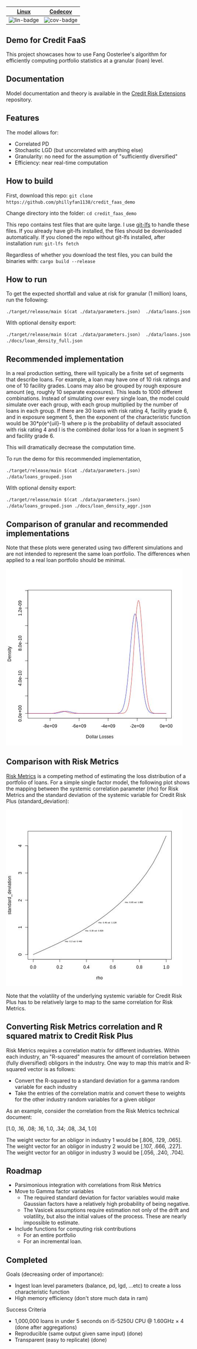 | [Linux][lin-link] | [Codecov][cov-link] |
| :---------------: | :-----------------: |
| ![lin-badge]      | ![cov-badge]        |

[lin-badge]: https://travis-ci.com/phillyfan1138/credit_faas_demo.svg "Travis build status"
[lin-link]:  https://travis-ci.com/phillyfan1138/credit_faas_demo "Travis build status"
[cov-badge]: https://codecov.io/gh/phillyfan1138/credit_faas_demo/branch/master/graph/badge.svg
[cov-link]:  https://codecov.io/gh/phillyfan1138/credit_faas_demo

## Demo for Credit FaaS

This project showcases how to use Fang Oosterlee's algorithm for efficiently computing portfolio statistics at a granular (loan) level.  

## Documentation

Model documentation and theory is available in the [Credit Risk Extensions](https://github.com/phillyfan1138/CreditRiskExtensions/blob/master/StahlMultiVariatePaper.pdf) repository.

## Features

The model allows for:
* Correlated PD
* Stochastic LGD (but uncorrelated with anything else)
* Granularity: no need for the assumption of "sufficiently diversified" 
* Efficiency: near real-time computation

## How to build
First, download this repo:
`git clone https://github.com/phillyfan1138/credit_faas_demo`

Change directory into the folder:
`cd credit_faas_demo`

This repo contains test files that are quite large.  I use [git-lfs](https://git-lfs.github.com/) to handle these files.  If you already have git-lfs installed, the files should be downloaded automatically.  If you cloned the repo without git-lfs installed, after installation run:
`git-lfs fetch`

Regardless of whether you download the test files, you can build the binaries with:
`cargo build --release`

## How to run
To get the expected shortfall and value at risk for granular (1 million) loans, run the following:

`./target/release/main $(cat ./data/parameters.json)  ./data/loans.json`

With optional density export:

`./target/release/main $(cat ./data/parameters.json)  ./data/loans.json ./docs/loan_density_full.json`

## Recommended implementation
In a real production setting, there will typically be a finite set of segments that describe loans.  For example, a loan may have one of 10 risk ratings and one of 10 facility grades.  Loans may also be grouped by rough exposure amount (eg, roughly 10 separate exposures).  This leads to 1000 different combinations.  Instead of simulating over every single loan, the model could simulate over each group, with each group multiplied by the number of loans in each group.  If there are 30 loans with risk rating 4, facility grade 6, and in exposure segment 5, then the exponent of the characteristic function would be 30*p(e^{uil}-1) where p is the probability of default associated with risk rating 4 and l is the combined dollar loss for a loan in segment 5 and facility grade 6.  

This will dramatically decrease the computation time.

To run the demo for this recommended implementation, 

`./target/release/main $(cat ./data/parameters.json)  ./data/loans_grouped.json`

With optional density export:

`./target/release/main $(cat ./data/parameters.json)  ./data/loans_grouped.json ./docs/loan_density_aggr.json`


## Comparison of granular and recommended implementations

Note that these plots were generated using two different simulations and are not intended to represent the same loan portfolio.  The differences when applied to a real loan portfolio should be minimal.

![](docs/density_compare.jpg?raw=true)

## Comparison with Risk Metrics

[Risk Metrics](https://www.msci.com/documents/10199/93396227-d449-4229-9143-24a94dab122f) is a competing method of estimating the loss distribution of a portfolio of loans.  For a simple single factor model, the following plot shows the mapping between the systemic correlation parameter (rho) for Risk Metrics and the standard deviation of the systemic variable for Credit Risk Plus (standard_deviation):

![](docs/vol_corr_compare.jpg?raw=true)

Note that the volatility of the underlying systemic variable for Credit Risk Plus has to be relatively large to map to the same correlation for Risk Metrics.

## Converting Risk Metrics correlation and R squared matrix to Credit Risk Plus

Risk Metrics requires a correlation matrix for different industries.  Within each industry, an "R-squared" measures the amount of correlation between (fully diversified) obligors in the industry.  One way to map this matrix and R-squared vector is as follows:
* Convert the R-squared to a standard deviation for a gamma random variable for each industry
* Take the entries of the correlation matrix and convert these to weights for the other industry random variables for a given obligor

As an example, consider the correlation from the Risk Metrics technical document:

[1.0, .16, .08; .16, 1.0, .34; .08, .34, 1.0]

The weight vector for an obligor in  industry 1 would be [.806, .129, .065].  The weight vector for an obligor in  industry 2 would be [.107, .666, .227].  The weight vector for an obligor in  industry 3 would be [.056, .240, .704].  

## Roadmap

* Parsimonious integration with correlations from Risk Metrics
* Move to Gamma factor variables
    * The required standard deviation for factor variables would make Gaussian factors have a relatively high probability of being negative.
    * The Vasicek assumptions require estimation not only of the drift and volatility, but also the initial values of the process.  These are nearly impossible to estimate.
* Include functions for computing risk contributions 
    * For an entire portfolio 
    * For an incremental loan.

## Completed

Goals (decreasing order of importance):

* Ingest loan level parameters (balance, pd, lgd, ...etc) to create a loss characteristic function 
* High memory efficiency (don't store much data in ram)

Success Criteria

* 1,000,000 loans in under 5 seconds on  i5-5250U CPU @ 1.60GHz × 4 (done after aggregations)
* Reproducible (same output given same input) (done)
* Transparent (easy to replicate) (done)
